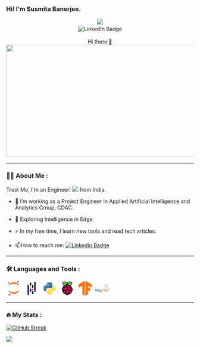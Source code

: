 ### Hi! I'm Susmita Banerjee. 
<div id="header" align="center">
  <img src="https://media.giphy.com/media/M9gbBd9nbDrOTu1Mqx/giphy.gif" width="100"/>
</div>
<div id="badges" align="center">
  <img src="https://img.shields.io/badge/Linkedin-blue?style=for-the-badge&logo=linkedin&logoColor=white" alt="LinkedIn Badge"/>
</div>
<div id="header" align="center">
<img src="https://komarev.com/ghpvc/?username=your-github-username&style=flat-square&color=blue" alt=""/>
</div>
<div align="center">
Hi there 👋
</div>
<div align="center">
  <img src="https://media.giphy.com/media/dWesBcTLavkZuG35MI/giphy.gif" width="600" height="300"/>
</div>


---

### :woman_technologist: About Me :

Trust Me, I'm an Engineer! <img src="https://media.giphy.com/media/WUlplcMpOCEmTGBtBW/giphy.gif" width="30"> from India.
* :telescope: I’m working as a Project Engineer in Applied Artificial Intelligence and Analytics Group, CDAC.

* :seedling: Exploring Intelligence in Edge

* :zap: In my free time, I learn new tools and read tech articles.

* :mailbox:How to reach me: [![Linkedin Badge](https://img.shields.io/badge/--susmita--banerjee14-blue?style=flat&logo=Linkedin&logoColor=white)](https://www.linkedin.com/in/susmita-banerjee14/)

---

### :hammer_and_wrench: Languages and Tools :
<div> 
  <img src="https://github.com/devicons/devicon/blob/master/icons/jupyter/jupyter-original.svg" title="Jupyter"  alt="Jupyter" width="40" height="40"/>&nbsp;
  <img src="https://github.com/devicons/devicon/blob/master/icons/pandas/pandas-original.svg" title="Pandas"  alt="Pandas" width="40" height="40"/>&nbsp;
    <img src="https://github.com/devicons/devicon/blob/master/icons/python/python-original.svg" title="Python"  alt="Python" width="40" height="40"/>&nbsp;
    <img src="https://github.com/devicons/devicon/blob/master/icons/raspberrypi/raspberrypi-original.svg" title="Raspberry Pi"  alt="Raspberry Pi" width="40" height="40"/>&nbsp;
    <img src="https://github.com/devicons/devicon/blob/master/icons/tensorflow/tensorflow-original.svg" title="Tensorflow"  alt="Tensorflow" width="40" height="40"/>&nbsp;
    <img src="https://github.com/devicons/devicon/blob/master/icons/mysql/mysql-original-wordmark.svg" title="MySQL"  alt="MySQL" width="40" height="40"/>&nbsp;
</div>

---

### :fire: My Stats :

[![GitHub Streak](http://github-readme-streak-stats.herokuapp.com?user=susmitabanerjee)](https://git.io/streak-stats)

<img src="https://img.shields.io/badge/github%20-%23121011.svg?&style=for-the-badge&logo=github&logoColor=white"/>

<!--
**susmitabanerjee/susmitabanerjee** is a ✨ _special_ ✨ repository because its `README.md` (this file) appears on your GitHub profile.
Follow: https://www.sitepoint.com/github-profile-readme/
Here are some ideas to get you started:

- 🔭 I’m currently working on ...
- 🌱 I’m currently learning ...
- 👯 I’m looking to collaborate on ...
- 🤔 I’m looking for help with ...
- 💬 Ask me about ...
- 📫 How to reach me: ...
- 😄 Pronouns: ...
- ⚡ Fun fact: ...
https://media.giphy.com/media/RbDKaczqWovIugyJmW/giphy.gif
https://img.shields.io/badge/Linkedin-susmita--banerjee14-blue
  <img src="https://img.shields.io/badge/YouTube-red?style=for-the-badge&logo=youtube&logoColor=white" alt="Youtube Badge"/>
  <img src="https://img.shields.io/badge/Twitter-blue?style=for-the-badge&logo=twitter&logoColor=white" alt="Twitter Badge"/>

<div id="badges" align="center">
  <a href="your-linkedin-URL">
    <img src="https://img.shields.io/badge/LinkedIn-blue?style=for-the-badge&logo=linkedin&logoColor=white" alt="LinkedIn Badge"/>
  </a>
 </div>

My first repository on GitHub
I love ☕:
-->
